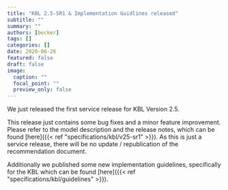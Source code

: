 ```yaml
---
title: "KBL 2.5-SR1 & Implementation Guidlines released"
subtitle: ""
summary: ""
authors: [becker]
tags: []
categories: []
date: 2020-06-26
featured: false
draft: false
image:
  caption: ""
  focal_point: ""
  preview_only: false
---
```


We just released the first service release for KBL Version 2.5.

This release just contains some bug fixes and a minor feature improvement.
Please refer to the model description and the release notes, which can be found
[here]({{< ref "specifications/kbl/v25-sr1" >}}). As this is just a service
release, there will be no update / republication of the recommendation document.

Additionally we published some new implementation guidelines, specifically for
the KBL which can be found [here]({{< ref "specifications/kbl/guidelines" >}}).
